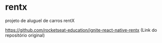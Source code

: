 # rentx
projeto de aluguel de carros rentX


https://github.com/rocketseat-education/ignite-react-native-rentx (Link do repositório original)
